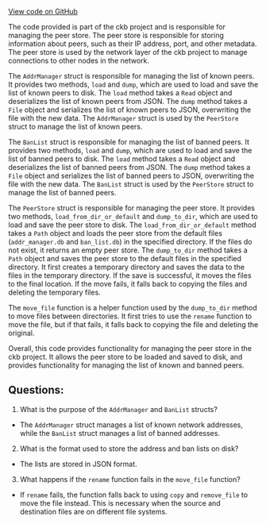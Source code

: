 [View code on GitHub](https://github.com/nervosnetwork/ckb/blob/develop/network/src/peer_store/peer_store_db.rs)

The code provided is part of the ckb project and is responsible for managing the peer store. The peer store is responsible for storing information about peers, such as their IP address, port, and other metadata. The peer store is used by the network layer of the ckb project to manage connections to other nodes in the network.

The `AddrManager` struct is responsible for managing the list of known peers. It provides two methods, `load` and `dump`, which are used to load and save the list of known peers to disk. The `load` method takes a `Read` object and deserializes the list of known peers from JSON. The `dump` method takes a `File` object and serializes the list of known peers to JSON, overwriting the file with the new data. The `AddrManager` struct is used by the `PeerStore` struct to manage the list of known peers.

The `BanList` struct is responsible for managing the list of banned peers. It provides two methods, `load` and `dump`, which are used to load and save the list of banned peers to disk. The `load` method takes a `Read` object and deserializes the list of banned peers from JSON. The `dump` method takes a `File` object and serializes the list of banned peers to JSON, overwriting the file with the new data. The `BanList` struct is used by the `PeerStore` struct to manage the list of banned peers.

The `PeerStore` struct is responsible for managing the peer store. It provides two methods, `load_from_dir_or_default` and `dump_to_dir`, which are used to load and save the peer store to disk. The `load_from_dir_or_default` method takes a `Path` object and loads the peer store from the default files (`addr_manager.db` and `ban_list.db`) in the specified directory. If the files do not exist, it returns an empty peer store. The `dump_to_dir` method takes a `Path` object and saves the peer store to the default files in the specified directory. It first creates a temporary directory and saves the data to the files in the temporary directory. If the save is successful, it moves the files to the final location. If the move fails, it falls back to copying the files and deleting the temporary files.

The `move_file` function is a helper function used by the `dump_to_dir` method to move files between directories. It first tries to use the `rename` function to move the file, but if that fails, it falls back to copying the file and deleting the original.

Overall, this code provides functionality for managing the peer store in the ckb project. It allows the peer store to be loaded and saved to disk, and provides functionality for managing the list of known and banned peers.
## Questions:
 1. What is the purpose of the `AddrManager` and `BanList` structs?
- The `AddrManager` struct manages a list of known network addresses, while the `BanList` struct manages a list of banned addresses.
2. What is the format used to store the address and ban lists on disk?
- The lists are stored in JSON format.
3. What happens if the `rename` function fails in the `move_file` function?
- If `rename` fails, the function falls back to using `copy` and `remove_file` to move the file instead. This is necessary when the source and destination files are on different file systems.

